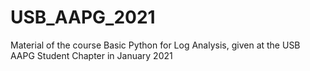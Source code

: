 # USB_AAPG_2021
Material of the course Basic Python for Log Analysis, given at the USB AAPG Student Chapter in January 2021
